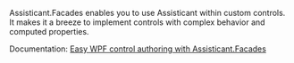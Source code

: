 Assisticant.Facades enables you to use Assisticant within custom controls. It makes it a breeze to implement controls with complex behavior and computed properties.

Documentation: [Easy WPF control authoring with Assisticant.Facades](https://blog.machinezoo.com/easy-wpf-control-authoring-with)
